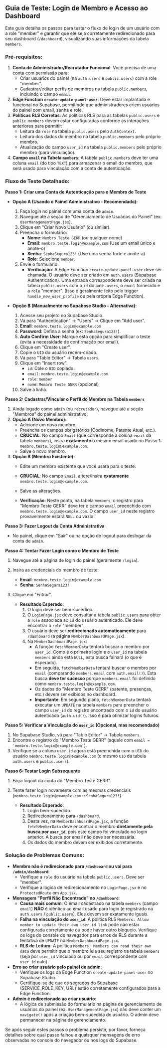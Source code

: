 ## Guia de Teste: Login de Membro e Acesso ao Dashboard

Este guia detalha os passos para testar o fluxo de login de um usuário com a role "member" e garantir que ele seja corretamente redirecionado para seu dashboard (`/dashboard`), visualizando suas informações da tabela `members`.

### Pré-requisitos:

1.  **Conta de Administrador/Recrutador Funcional**: Você precisa de uma conta com permissão para:
    *   Criar usuários do painel (na `auth.users` e `public.users`) com a role "member".
    *   Cadastrar/editar perfis de membros na tabela `public.members`, incluindo o campo `email`.
2.  **Edge Function `create-update-panel-user`**: Deve estar implantada e funcional no Supabase, permitindo que administradores criem usuários do painel com email, senha e role.
3.  **Políticas RLS Corretas**: As políticas RLS para as tabelas `public.users` e `public.members` devem estar configuradas conforme as interações anteriores para permitir:
    *   Leitura da `role` na tabela `public.users` pelo `AuthContext`.
    *   Leitura dos dados do membro na tabela `public.members` pelo próprio membro.
    *   Atualização do campo `user_id` na tabela `public.members` pelo próprio membro (para vinculação).
4.  **Campo `email` na Tabela `members`**: A tabela `public.members` deve ter uma coluna `email` (do tipo `TEXT`) para armazenar o email do membro, que será usado para vinculação com a conta de autenticação.

### Fluxo de Teste Detalhado:

**Passo 1: Criar uma Conta de Autenticação para o Membro de Teste**

*   **Opção A (Usando o Painel Administrativo - Recomendado):**
    1.  Faça login no painel com uma conta de `admin`.
    2.  Navegue até a seção de "Gerenciamento de Usuários do Painel" (ex: `UserManagementPage.jsx`).
    3.  Clique em "Criar Novo Usuário" (ou similar).
    4.  Preencha o formulário:
        *   **Nome**: `Membro Teste GERR` (ou qualquer nome)
        *   **Email**: `membro.teste.login@example.com` (Use um email único e anote-o)
        *   **Senha**: `SenhaSegura123!` (Use uma senha forte e anote-a)
        *   **Role**: Selecione `member`.
    5.  Envie o formulário.
        *   **Verificação**: A Edge Function `create-update-panel-user` deve ser chamada. O usuário deve ser criado em `auth.users` (Supabase Authentication). Uma entrada correspondente deve ser criada na tabela `public.users` com o `id` do `auth.users`, o `email` fornecido e a `role` "member". (Isso é geralmente feito pelo trigger `handle_new_user_profile` ou pela própria Edge Function).

*   **Opção B (Manualmente no Supabase Studio - Alternativa):**
    1.  Acesse seu projeto no Supabase Studio.
    2.  Vá para "Authentication" -> "Users" -> Clique em "Add user".
    3.  **Email**: `membro.teste.login@example.com`
    4.  **Password**: Defina a senha (ex: `SenhaSegura123!`).
    5.  **Auto Confirm User**: Marque esta opção para simplificar o teste (evita a necessidade de confirmação por email).
    6.  Clique em "Create user".
    7.  Copie o `UID` do usuário recém-criado.
    8.  Vá para "Table Editor" -> Tabela `users`.
    9.  Clique em "Insert row".
        *   `id`: Cole o `UID` copiado.
        *   `email`: `membro.teste.login@example.com`
        *   `role`: `member`
        *   `nome`: `Membro Teste GERR` (opcional)
    10. Salve a linha.

**Passo 2: Cadastrar/Vincular o Perfil do Membro na Tabela `members`**

1.  Ainda logado como `admin` (ou `recrutador`), navegue até a seção "Membros" do painel administrativo.
2.  **Opção A (Novo Membro):**
    *   Adicione um novo membro.
    *   Preencha os campos obrigatórios (Codinome, Patente Atual, etc.).
    *   **CRUCIAL**: No campo `Email` (que corresponde à coluna `email` da tabela `members`), insira **exatamente** o mesmo email usado no Passo 1: `membro.teste.login@example.com`.
    *   Salve o novo membro.
3.  **Opção B (Membro Existente):**
    *   Edite um membro existente que você usará para o teste.
    *   **CRUCIAL**: No campo `Email`, altere/insira **exatamente** `membro.teste.login@example.com`.
    *   Salve as alterações.

    *   **Verificação**: Neste ponto, na tabela `members`, o registro para "Membro Teste GERR" deve ter o campo `email` preenchido com `membro.teste.login@example.com`. O campo `user_id` neste registro provavelmente estará `NULL` ou vazio.

**Passo 3: Fazer Logout da Conta Administrativa**

*   No painel, clique em "Sair" ou na opção de logout para deslogar da conta de `admin`.

**Passo 4: Tentar Fazer Login como o Membro de Teste**

1.  Navegue até a página de login do painel (geralmente `/login`).
2.  Insira as credenciais do membro de teste:
    *   **Email**: `membro.teste.login@example.com`
    *   **Senha**: `SenhaSegura123!`
3.  Clique em "Entrar".

    *   **Resultado Esperado**:
        1.  O login deve ser bem-sucedido.
        2.  O `LoginPage.jsx` deve consultar a tabela `public.users` para obter a `role` associada ao `id` do usuário autenticado. Ele deve encontrar a `role` "member".
        3.  O usuário deve ser **redirecionado automaticamente** para `/dashboard` (a página `MemberDashboardPage.jsx`).
        4.  Na `MemberDashboardPage.jsx`:
            *   A função `fetchMemberData` tentará buscar o membro por `user_id`. Como é o primeiro login e o `user_id` na tabela `members` ainda está `NULL`, esta busca falhará (o que é esperado).
            *   Em seguida, `fetchMemberData` tentará buscar o membro por `email` (comparando `members.email` com `auth.email()`). Esta busca **deve ter sucesso** porque `members.email` foi definido como `membro.teste.login@example.com`.
            *   Os dados do "Membro Teste GERR" (patente, presenças, etc.) devem ser exibidos no dashboard.
            *   **Importante**: Em segundo plano, `fetchMemberData` tentará executar um `UPDATE` na tabela `members` para preencher o campo `user_id` do registro encontrado com o `id` do usuário autenticado (`auth.uid()`). Isso é para otimizar logins futuros.

**Passo 5: Verificar a Vinculação do `user_id` (Opcional, mas recomendado)**

1.  No Supabase Studio, vá para "Table Editor" -> Tabela `members`.
2.  Encontre o registro do "Membro Teste GERR" (aquele com `email = 'membro.teste.login@example.com'`).
3.  Verifique se a coluna `user_id` agora está preenchida com o `UID` do usuário `membro.teste.login@example.com` (o mesmo `UID` da tabela `auth.users` e `public.users`).

**Passo 6: Testar Login Subsequente**

1.  Faça logout da conta do "Membro Teste GERR".
2.  Tente fazer login novamente com as mesmas credenciais (`membro.teste.login@example.com` e `SenhaSegura123!`).

    *   **Resultado Esperado**:
        1.  Login bem-sucedido.
        2.  Redirecionamento para `/dashboard`.
        3.  Desta vez, na `MemberDashboardPage.jsx`, a função `fetchMemberData` deve encontrar o membro **diretamente pela busca por `user_id`**, pois este campo foi vinculado no login anterior. A busca por email não deve ser necessária.
        4.  Os dados do membro devem ser exibidos corretamente.

### Solução de Problemas Comuns:

*   **Membro não é redirecionado para `/dashboard` ou vai para `/admin/dashboard`**:
    *   Verifique a `role` do usuário na tabela `public.users`. Deve ser "member".
    *   Verifique a lógica de redirecionamento no `LoginPage.jsx` e no `ProtectedRoute` em `App.jsx`.
*   **Mensagem "Perfil Não Encontrado" no `/dashboard`**:
    *   **Causa mais comum**: O email cadastrado na tabela `members` (campo `email`) **NÃO** é idêntico ao email usado para login (e registrado na `auth.users` / `public.users`). Eles devem ser exatamente iguais.
    *   **Falha na vinculação do `user_id`**: A política RLS `Members: Allow member to update their own user_id link` pode não estar configurada corretamente ou pode haver outro bloqueio. Verifique os logs do console do navegador para erros de RLS durante a tentativa de `UPDATE` no `MemberDashboardPage.jsx`.
    *   **RLS de Leitura**: A política `Members: Members can read their own data` deve permitir que o membro leia seu registro na tabela `members` (seja por `user_id` vinculado ou por `email` correspondente com `user_id` nulo).
*   **Erro ao criar usuário pelo painel de admin**:
    *   Verifique os logs da Edge Function `create-update-panel-user` no Supabase Studio.
    *   Certifique-se de que os segredos do Supabase (SERVICE_ROLE_KEY, URL) estão corretamente configurados para a Edge Function.
*   **Admin é redirecionado ao criar usuário**:
    *   A lógica de submissão do formulário na página de gerenciamento de usuários do painel (ex: `UserManagementPage.jsx`) não deve conter um `navigate()` após a criação bem-sucedida do usuário. O admin deve permanecer na página de gerenciamento.

Se após seguir estes passos o problema persistir, por favor, forneça detalhes sobre qual passo falhou e quaisquer mensagens de erro observadas no console do navegador ou nos logs do Supabase.